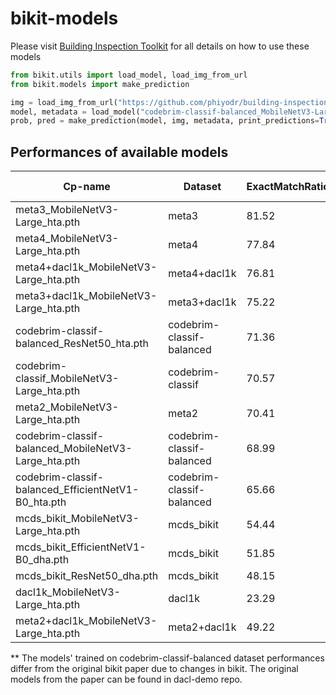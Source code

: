 # bikit-models


Please visit [Building Inspection Toolkit](https://github.com/phiyodr/building-inspection-toolkit/) for all details on how to use these models 

```python
from bikit.utils import load_model, load_img_from_url
from bikit.models import make_prediction

img = load_img_from_url("https://github.com/phiyodr/building-inspection-toolkit/raw/master/bikit/data/11_001990.jpg")
model, metadata = load_model("codebrim-classif-balanced_MobileNetV3-Large_hta", add_metadata=True)
prob, pred = make_prediction(model, img, metadata, print_predictions=True, preprocess_image=True)
```

## Performances of available models


| **Cp-name**                                         | **Dataset**               | **ExactMatchRatio** | **F1** | **Precision** | **Recall** | **Accuracy** | **AUROC** | **Recall-NoDamage** | **Recall-Crack** | **Recall-Efflorescence** | **Recall-Spalling** | **Recall-BarsExposed** | **Recall-Rust** | **Scaling** | **Other** |
|-----------------------------------------------------|---------------------------|---------------------|--------|---------------|------------|--------------|-----------|---------------------|------------------|--------------------------|---------------------|------------------------|-----------------|-------------|-----------|
| meta3_MobileNetV3-Large_hta.pth                     | meta3                     | 81.52               | 85.28  | 90.84         | 81.2       | 95.31        | 98.03     | 97.29               | 93.75            | 65.92                    | 82.59               | 71.43                  | 76.19           |             |           |
| meta4_MobileNetV3-Large_hta.pth                     | meta4                     | 77.84               | 79.4   | 87.68         | 74.85      | 93.01        | 97.69     | 99.17               | 60.82            | 67.6                     | 81.48               | 69.52                  | 70.48           |             |           |
| meta4+dacl1k_MobileNetV3-Large_hta.pth              | meta4+dacl1k              | 76.81               | 76.44  | 86.19         | 71.11      | 92.76        | 97.4      | 98.42               | 61.85            | 59.18                    | 73.61               | 59.7                   | 73.91           |             |           |
| meta3+dacl1k_MobileNetV3-Large_hta.pth              | meta3+dacl1k              | 75.22               | 82.14  | 90.41         | 76.18      | 93.4         | 96.85     | 93.54               | 85.54            | 60.67                    | 78.33               | 65.4                   | 73.6            |             |           |
| codebrim-classif-balanced_ResNet50_hta.pth          | codebrim-classif-balanced | 71.36               | 84.13  | 85.33         | 83.2       | 92.59        | 96.99     | 93.33               | 85.33            | 77.18                    | 84.67               | 85.33                  | 73.33           |             |           |
| codebrim-classif_MobileNetV3-Large_hta.pth          | codebrim-classif          | 70.57               | 83.04  | 86.27         | 81.07      | 92.25        | 96.67     | 94                  | 84               | 82.67                    | 65.1                | 84.67                  | 76              |             |           |
| meta2_MobileNetV3-Large_hta.pth                     | meta2                     | 70.41               | 82.99  | 87.43         | 80.1       | 92.39        | 96.5      | 94.44               | 88.33            | 70.39                    | 82.22               | 68.57                  | 76.67           |             |           |
| codebrim-classif-balanced_MobileNetV3-Large_hta.pth | codebrim-classif-balanced | 68.99               | 82.77  | 84.36         | 81.75      | 91.98        | 96.45     | 94                  | 80               | 72.48                    | 84.67               | 86.67                  | 72.67           |             |           |
| codebrim-classif-balanced_EfficientNetV1-B0_hta.pth | codebrim-classif-balanced | 65.66               | 81     | 80.33         | 82.52      | 90.88        | 96.06     | 90                  | 77.33            | 67.79                    | 88.67               | 92.67                  | 78.67           |             |           |
| mcds_bikit_MobileNetV3-Large_hta.pth                | mcds_bikit                | 54.44               | 65.52  | 79.48         | 59.44      | 90.65        | 93.67     | 70                  | 76.67            | 90                       | 58.89               | 21.67                  | 68.33           | 43.33       | 46.67     |
| mcds_bikit_EfficientNetV1-B0_dha.pth                | mcds_bikit                | 51.85               | 64.55  | 77.72         | 58.06      | 90.23        | 91.91     | 46.67               | 73.33            | 80                       | 61.11               | 38.33                  | 75              | 43.33       | 46.67     |
| mcds_bikit_ResNet50_dha.pth                         | mcds_bikit                | 48.15               | 62.33  | 80.88         | 54.93      | 89.81        | 93.07     | 66.67               | 73.33            | 86.67                    | 44.44               | 23.33                  | 65              | 36.67       | 43.33     |
| dacl1k_MobileNetV3-Large_hta.pth                    | dacl1k                    | 23.29               | 56.94  | 75.72         | 46.95      | 76.18        | 82.58     | 65.22               | 22.5             | 43.18                    | 44.44               | 35.85                  | 70.54           |             |           |
| meta2+dacl1k_MobileNetV3-Large_hta.pth              | meta2+dacl1k              | 49.22               | 66.48  | 72.17         | 66.48      | 85.45        | 89.27     | 32.35               | 83.13            | 61.8                     | 78.33               | 65.02                  | 78.26           |             |           |

** The models' trained on codebrim-classif-balanced dataset performances differ from the original bikit paper due to changes in bikit. The original models from the paper can be found in dacl-demo repo.